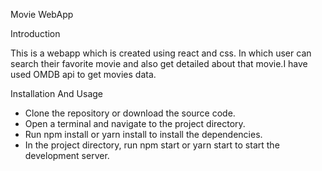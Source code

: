 Movie WebApp

Introduction

This is a webapp which is created using react and css. In which user can search their favorite movie and also get detailed about that movie.I have used OMDB api to get movies data.



Installation And Usage

- Clone the repository or download the source code.
- Open a terminal and navigate to the project directory.
- Run npm install or yarn install to install the dependencies.
- In the project directory, run npm start or yarn start to       start  the development server.




